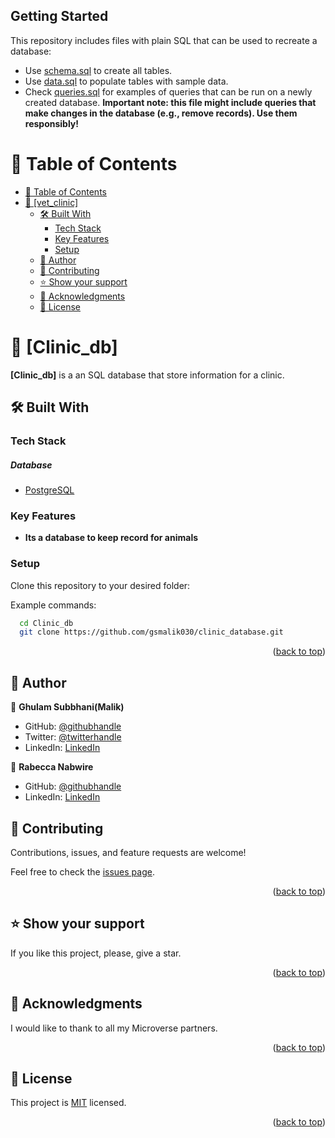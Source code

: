 ## Getting Started

This repository includes files with plain SQL that can be used to recreate a database:

- Use [schema.sql](./schema.sql) to create all tables.
- Use [data.sql](./data.sql) to populate tables with sample data.
- Check [queries.sql](./queries.sql) for examples of queries that can be run on a newly created database. **Important note: this file might include queries that make changes in the database (e.g., remove records). Use them responsibly!**

<a name="readme-top"></a>
# 📗 Table of Contents

- [📗 Table of Contents](#-table-of-contents)
- [📖 \[vet\_clinic\] ](#-Clinic_db-)
  - [🛠 Built With ](#-built-with-)
    - [Tech Stack ](#tech-stack-)
    - [Key Features ](#key-features-)
    - [Setup](#setup)
  - [👥 Author ](#-author-)
  - [🤝 Contributing ](#-contributing-)
  - [⭐️ Show your support ](#️-show-your-support-)
  - [🙏 Acknowledgments ](#-acknowledgments-)
  - [📝 License ](#-license-)

<!-- PROJECT DESCRIPTION -->

# 📖 [Clinic_db] <a name="about-project"></a>


**[Clinic_db]** is a an SQL database that store information for a clinic.

## 🛠 Built With <a name="built-with"></a>

### Tech Stack <a name="tech-stack"></a>

<h5>Database</h5>
  <ul>
    <li><a href="https://www.postgresql.org/">PostgreSQL</a></li>
  </ul>

<!-- Features -->

### Key Features <a name="key-features"></a>


- **Its a database to keep record for animals**

### Setup

Clone this repository to your desired folder:


Example commands:

```sh
  cd Clinic_db
  git clone https://github.com/gsmalik030/clinic_database.git
```

<p align="right">(<a href="#readme-top">back to top</a>)</p>

<!-- AUTHORS -->

## 👥 Author <a name="authors"></a>

👤 **Ghulam Subbhani(Malik)**

- GitHub: [@githubhandle](https://github.com/gsmalik030)
- Twitter: [@twitterhandle](https://twitter.com/gsmalik030)
- LinkedIn: [LinkedIn](https://www.linkedin.com/in/ghulam-subbhani-4b1281252/)

👤 **Rabecca Nabwire**

- GitHub: [@githubhandle](https://github.com/becky449)
- LinkedIn: [LinkedIn](https://www.linkedin.com/in/rabecca_nabwire/)

## 🤝 Contributing <a name="contributing"></a>

Contributions, issues, and feature requests are welcome!

Feel free to check the [issues page](https://github.com/gsmalik030/clinic_database/issues).

<p align="right">(<a href="#readme-top">back to top</a>)</p>

## ⭐️ Show your support <a name="support"></a>

If you like this project, please, give a star.

<p align="right">(<a href="#readme-top">back to top</a>)</p>

## 🙏 Acknowledgments <a name="acknowledgements"></a>

I would like to thank to all my Microverse partners.

<p align="right">(<a href="#readme-top">back to top</a>)</p>

## 📝 License <a name="license"></a>

This project is [MIT](LICENSE) licensed.

<p align="right">(<a href="#readme-top">back to top</a>)</p>